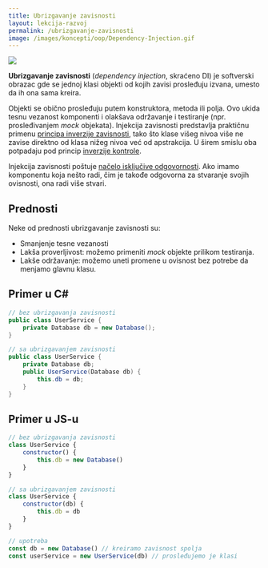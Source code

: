 ```yaml
---
title: Ubrizgavanje zavisnosti
layout: lekcija-razvoj
permalink: /ubrizgavanje-zavisnosti
image: /images/koncepti/oop/Dependency-Injection.gif
---
```


![]({{page.image}})

**Ubrizgavanje zavisnosti** (*dependency injection*, skraćeno DI) je softverski obrazac gde se jednoj klasi objekti od kojih zavisi prosleđuju izvana, umesto da ih ona sama kreira. 

Objekti se obično prosleđuju putem konstruktora, metoda ili polja. Ovo ukida tesnu vezanost komponenti i olakšava održavanje i testiranje (npr. prosleđivanjem *mock* objekata). Injekcija zavisnosti predstavlja praktičnu primenu [principa inverzije zavisnosti](/princip-inverzije-zavisnosti), tako što klase višeg nivoa više ne zavise direktno od klasa nižeg nivoa već od apstrakcija. U širem smislu oba potpadaju pod princip [inverzije kontrole](/inverzija-kontrole).

Injekcija zavisnosti poštuje [načelo isključive odgovornosti](/princip-iskljucive-odgovornosti). Ako imamo komponentu koja nešto radi, čim je takođe odgovorna za stvaranje svojih ovisnosti, ona radi više stvari. 

## Prednosti

Neke od prednosti ubrizgavanje zavisnosti su:
- Smanjenje tesne vezanosti
- Lakša proverljivost: možemo primeniti *mock* objekte prilikom testiranja.
- Lakše održavanje: možemo uneti promene u ovisnost bez potrebe da menjamo glavnu klasu.

## Primer u C#

```cs
// bez ubrizgavanja zavisnosti
public class UserService {
    private Database db = new Database();
}

// sa ubrizgavanjem zavisnosti
public class UserService {
    private Database db;
    public UserService(Database db) {
        this.db = db;
    }
}
```

## Primer u JS-u

```js
// bez ubrizgavanja zavisnosti
class UserService {
    constructor() {
        this.db = new Database()
    }
}

// sa ubrizgavanjem zavisnosti
class UserService {
    constructor(db) {
        this.db = db
    }
}

// upotreba
const db = new Database() // kreiramo zavisnost spolja
const userService = new UserService(db) // prosleđujemo je klasi
```

